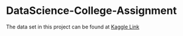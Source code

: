 # DataScience-College-Assignment

The data set in this project can be found at [Kaggle Link](https://www.kaggle.com/code/riddhithbanerjee/datascience-assignment-college)
